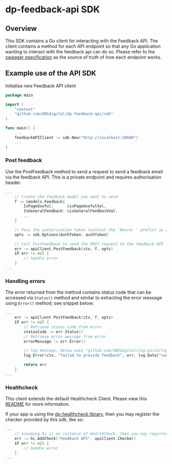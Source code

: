 # dp-feedback-api SDK

## Overview

This SDK contains a Go client for interacting with the Feedback API. The client contains a method for each API endpoint
so that any Go application wanting to interact with the feedback api can do so. Please refer to the [swagger specification](../swagger.yaml)
as the source of truth of how each endpoint works.

## Example use of the API SDK

Initialise new Feedback API client

```go
package main

import (
	"context"
	"github.com/ONSdigital/dp-feedback-api/sdk"
)

func main() {
    ...
	feedbackAPIClient := sdk.New("http://localhost:28600")
    ...
}
```

### Post feedback

Use the PostFeedback method to send a request to send a feedback email via the feedback API. This is a private endpoint and requires authorisation header.

```go
...
    // Create the feedback model you want to send
    f := &models.Feedback{
		IsPageUseful:      &isPageUsefulVal,
		IsGeneralFeedback: &isGeneralFeedbackVal,
        ...
	}

    // Pass the authorisation token (without the 'Bearer ' prefix) as an SDK Option parameter
    opts := sdk.Options{AuthToken: authToken}

    // Call PostFeedback to send the POST request to the feedback API
    err := apiClient.PostFeedback(ctx, f, opts)
    if err != nil {
        // handle error
    }
...
```

### Handling errors

The error returned from the method contains status code that can be accessed via `Status()` method and similar to extracting the error message using `Error()` method; see snippet below:

```go
...
    err := apiClient.PostFeedback(ctx, f, opts)
    if err != nil {
        // Retrieve status code from error
        statusCode := err.Status()
        // Retrieve error message from error
        errorMessage := err.Error()

        // log message, below uses "github.com/ONSdigital/log.go/v2/log" package
        log.Error(ctx, "failed to provide feedback", err, log.Data{"code": statusCode})

        return err
    }
...
```

### Healthcheck

This client extends the default Healthcheck Client. Please view this [README](https://github.com/ONSdigital/dp-api-clients-go/tree/main/health) for more information.

If your app is using the [dp-healthcheck library](https://github.com/ONSdigital/dp-healthcheck), then you may register the checker provided by this sdk, like so:

```go
...
    // assuming hc is an instance of HealthCheck, then you may register the feedback API checker
    err := hc.AddCheck("Feedback API", apiClient.Checker)
    if err != nil {
        // handle error
	}
...
```
